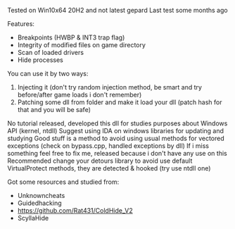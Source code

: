 Tested on Win10x64 20H2 and not latest gepard
Last test some months ago

Features:
- Breakpoints (HWBP & INT3 trap flag)
- Integrity of modified files on game directory
- Scan of loaded drivers
- Hide processes

You can use it by two ways:
1) Injecting it (don't try random injection method, be smart and try before/after game loads i don't remember)
2) Patching some dll from folder and make it load your dll (patch hash for that and you will be safe)

No tutorial released, developed this dll for studies purposes about Windows API (kernel, ntdll)
Suggest using IDA on windows libraries for updating and studying
Good stuff is a method to avoid using usual methods for vectored exceptions (check on bypass.cpp, handled exceptions by dll)
If i miss something feel free to fix me, released because i don't have any use on this
Recommended change your detours library to avoid use default VirtualProtect methods, they are detected & hooked (try use ntdll one)

Got some resources and studied from:
- Unknowncheats
- Guidedhacking
- https://github.com/Rat431/ColdHide_V2
- ScyllaHide
